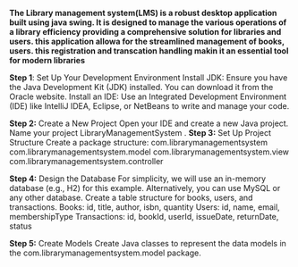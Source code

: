 **The Library management system(LMS) is a robust desktop application built using java swing. It is designed to manage the various operations 
of a library efficiency providing a comprehensive solution for libraries and users. this application allowa for the streamlined management
of books, users. this registration and transcation handling makin it an essential tool for modern libraries**


**Step 1**: Set Up Your Development Environment
Install JDK: Ensure you have the Java Development Kit (JDK) installed. You can download it from the Oracle website.
Install an IDE: Use an Integrated Development Environment (IDE) like IntelliJ IDEA, Eclipse, or NetBeans to write and manage your code.

**Step 2:** Create a New Project
Open your IDE and create a new Java project.
Name your project LibraryManagementSystem
.
**Step 3:** Set Up Project Structure
Create a package structure:
com.librarymanagementsystem
com.librarymanagementsystem.model
com.librarymanagementsystem.view
com.librarymanagementsystem.controller

**Step 4:** Design the Database
For simplicity, we will use an in-memory database (e.g., H2) for this example. Alternatively, you can use MySQL or any other database.
Create a table structure for books, users, and transactions.
Books: id, title, author, isbn, quantity
Users: id, name, email, membershipType
Transactions: id, bookId, userId, issueDate, returnDate, status

**Step 5:** Create Models
Create Java classes to represent the data models in the com.librarymanagementsystem.model package.
